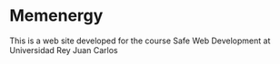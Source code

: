 # Memenergy

This is a web site developed for the course Safe Web Development at Universidad Rey Juan Carlos
